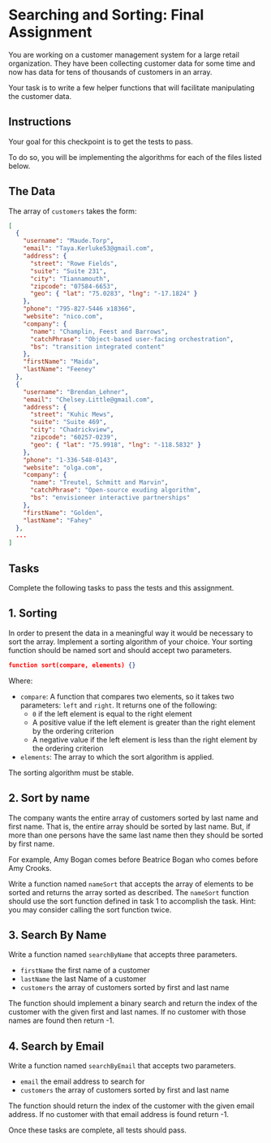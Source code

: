# Searching and Sorting: Final Assignment

You are working on a customer management system for a large retail organization. They have been collecting customer data for some time and now has data for tens of thousands of customers in an array.

Your task is to write a few helper functions that will facilitate manipulating the customer data.

## Instructions

Your goal for this checkpoint is to get the tests to pass.

To do so, you will be implementing the algorithms for each of the files listed below.

## The Data

The array of `customers` takes the form:

```json
[
  {
    "username": "Maude.Torp",
    "email": "Taya.Kerluke53@gmail.com",
    "address": {
      "street": "Rowe Fields",
      "suite": "Suite 231",
      "city": "Tiannamouth",
      "zipcode": "07584-6653",
      "geo": { "lat": "75.0283", "lng": "-17.1824" }
    },
    "phone": "795-827-5446 x18366",
    "website": "nico.com",
    "company": {
      "name": "Champlin, Feest and Barrows",
      "catchPhrase": "Object-based user-facing orchestration",
      "bs": "transition integrated content"
    },
    "firstName": "Maida",
    "lastName": "Feeney"
  },
  {
    "username": "Brendan_Lehner",
    "email": "Chelsey.Little@gmail.com",
    "address": {
      "street": "Kuhic Mews",
      "suite": "Suite 469",
      "city": "Chadrickview",
      "zipcode": "60257-0239",
      "geo": { "lat": "75.9918", "lng": "-118.5832" }
    },
    "phone": "1-336-548-0143",
    "website": "olga.com",
    "company": {
      "name": "Treutel, Schmitt and Marvin",
      "catchPhrase": "Open-source exuding algorithm",
      "bs": "envisioneer interactive partnerships"
    },
    "firstName": "Golden",
    "lastName": "Fahey"
  },
  ...
]
```

## <b>Tasks</b>

Complete the following tasks to pass the tests and this assignment.

## <b>1. Sorting</b>

In order to present the data in a meaningful way it would be necessary to sort the array. Implement a sorting algorithm of your choice. Your sorting function should be named sort and should accept two parameters.

```json
function sort(compare, elements) {}
```

Where:

- `compare`: A function that compares two elements, so it takes two parameters: `left` and `right`. It returns one of the following:
  - `0` if the left element is equal to the right element
  - A positive value if the left element is greater than the right element by the ordering criterion
  - A negative value if the left element is less than the right element by the ordering criterion
- `elements`: The array to which the sort algorithm is applied.

The sorting algorithm must be stable.

## <b>2. Sort by name</b>

The company wants the entire array of customers sorted by last name and first name. That is, the entire array should be sorted by last name. But, if more than one persons have the same last name then they should be sorted by first name.

For example, Amy Bogan comes before Beatrice Bogan who comes before Amy Crooks.

Write a function named `nameSort` that accepts the array of elements to be sorted and returns the array sorted as described. The `nameSort` function should use the sort function defined in task 1 to accomplish the task. Hint: you may consider calling the sort function twice.

## <b>3. Search By Name</b>

Write a function named `searchByName` that accepts three parameters.

- `firstName` the first name of a customer
- `lastName` the last Name of a customer
- `customers` the array of customers sorted by first and last name

The function should implement a binary search and return the index of the customer with the given first and last names. If no customer with those names are found then return -1.

## <b>4. Search by Email</b>

Write a function named `searchByEmail` that accepts two parameters.

- `email` the email address to search for
- `customers` the array of customers sorted by first and last name

The function should return the index of the customer with the given email address. If no customer with that email address is found return -1.

Once these tasks are complete, all tests should pass.
